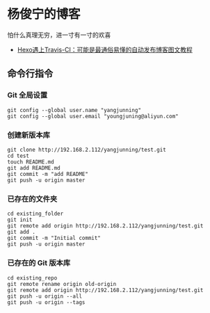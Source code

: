 # 杨俊宁的博客

怕什么真理无穷，进一寸有一寸的欢喜

- [Hexo遇上Travis-CI：可能是最通俗易懂的自动发布博客图文教程](https://juejin.im/post/5a1fa30c6fb9a045263b5d2a)

## 命令行指令

### Git 全局设置

```
git config --global user.name "yangjunning"
git config --global user.email "youngjuning@aliyun.com"
```

### 创建新版本库

```
git clone http://192.168.2.112/yangjunning/test.git
cd test
touch README.md
git add README.md
git commit -m "add README"
git push -u origin master
```

### 已存在的文件夹

```
cd existing_folder
git init
git remote add origin http://192.168.2.112/yangjunning/test.git
git add .
git commit -m "Initial commit"
git push -u origin master
```

### 已存在的 Git 版本库

```
cd existing_repo
git remote rename origin old-origin
git remote add origin http://192.168.2.112/yangjunning/test.git
git push -u origin --all
git push -u origin --tags
```
